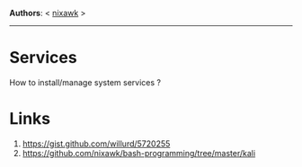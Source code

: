 **Authors**: < [nixawk](https://github.com/nixawk) >

----

# Services

How to install/manage system services ?

# Links

1. https://gist.github.com/willurd/5720255
2. https://github.com/nixawk/bash-programming/tree/master/kali
